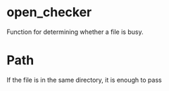 # open_checker
Function for determining whether a file is busy.
# Path
If the file is in the same directory, it is enough to pass
